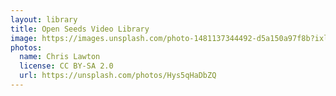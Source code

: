 ```yaml
---
layout: library
title: Open Seeds Video Library
image: https://images.unsplash.com/photo-1481137344492-d5a150a97f8b?ixlib=rb-4.0.3&ixid=MnwxMjA3fDB8MHxwaG90by1wYWdlfHx8fGVufDB8fHx8&auto=format&fit=crop&w=2940&q=80
photos:
  name: Chris Lawton
  license: CC BY-SA 2.0
  url: https://unsplash.com/photos/Hys5qHaDbZQ
---
```

